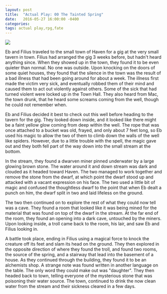 ```yaml
---
layout: post
title:  "Actual Play: 00 The Tainted Spring"
date:   2016-05-27 16:00:00 -0400 
categories: 
tags: actual play,rpg,fate
---
```

<img src="{{site.baseurl}}/images/map.png" />

Eb and Filius traveled to the small town of Haven for a gig at the very small tavern in town. Filius had arranged the gig 3 weeks before, but hadn't heard anything since. When they showed up in the town, they found it to be even quieter than normal. No one was outside. Upon knocking on the doors of some quiet houses, they found that the silence in the town was the result of a bad illness that had been going around for about a week. The illness first made the victim very sick, and eventually robbed them of their mind and caused them to act out violently against others. Some of the sick that had turned violent were locked up in the Town Hall. They also heard from Mac, the town drunk, that he heard some screams coming from the well, though he could not remember when.

Eb and Filius decided it best to check out this well before heading to the tavern for the gig. They looked down inside, and it looked like there might be a faint yellow glow coming from deep within the well. The rope that was once attached to a bucket was old, frayed, and only about 7 feet long, so Eb used his magic to allow the two of them to climb down the walls of the well like spiders. However, due to a little trouble with the spell, the magic gave out and they both fell part of the way down into the small stream at the bottom. 

In the stream, they found a dwarven miner pinned underwater by a large glowing brown stone. The water around it and down stream was dark and clouded as it headed toward Haven. The two managed to work together and remove the stone from the dwarf, at which point the dwarf stood up and attacked with a vacant expression on his face. The two used a little bit of magic and confused the thoughtless dwarf to the point that when Eb dealt a punch on him, the dwarf split in two and laid lifeless on the ground. 

The two then continued on to explore the rest of what they could now tell was a cave. They found a room that looked like it was being mined for the material that was found on top of the dwarf in the stream. At the far end of the room, they found an opening into a dark cave, untouched by the miners. Upon looking inside, a troll came back to the room, his lair, and saw Eb and Filius looking in.

A battle took place, ending in Filius using a magical force to knock the creature off its feet and slam its head on the ground. They then explored in the opposite direction of where they found the troll, and found two rooms, the source of the spring, and a stairway that lead into the basement of a house. As they continued through the building, they found it to be an alchemists shop. A strange note was found written in another language on the table. The only word they could make out was "daughter". They then headed back to town, telling everyone of the mysterious stone that was poisoning their water source. The town, continued to drink the now clean water from the stream and their sickness cleared in a few days.
